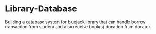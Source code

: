 # Library-Database
Building a database system for bluejack library that can handle borrow transaction from student and also receive book(s) donation from donator. 
